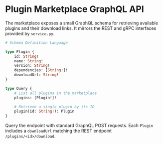 # Plugin Marketplace GraphQL API

The marketplace exposes a small GraphQL schema for retrieving available plugins and their download links. It mirrors the REST and gRPC interfaces provided by `service.py`.

```graphql
# Schema Definition Language

type Plugin {
    id: String!
    name: String!
    version: String!
    dependencies: [String!]!
    downloadUrl: String!
}

type Query {
    # List all plugins in the marketplace
    plugins: [Plugin!]!

    # Retrieve a single plugin by its ID
    plugin(id: String!): Plugin
}
```

Query the endpoint with standard GraphQL POST requests. Each `Plugin` includes a `downloadUrl` matching the REST endpoint `/plugins/<id>/download`.

